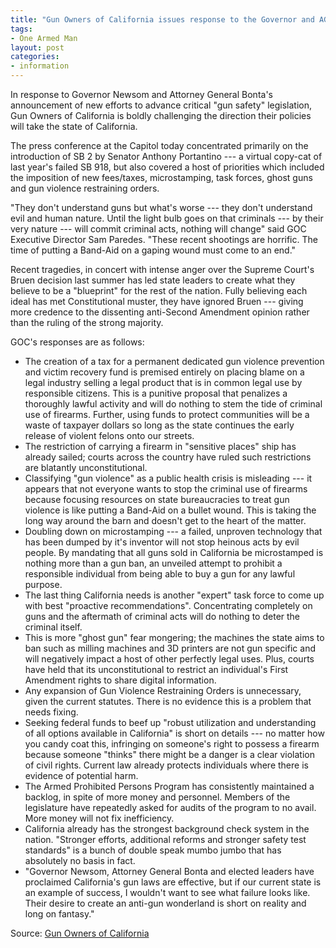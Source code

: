 ```yaml
---
title: "Gun Owners of California issues response to the Governor and AG's press conference on guns"
tags:
- One Armed Man
layout: post
categories:
- information
---
```


In response to Governor Newsom and Attorney General Bonta's announcement of new efforts to advance critical "gun safety" legislation, Gun Owners of California is boldly challenging the direction their policies will take the state of California.

The press conference at the Capitol today concentrated primarily on the introduction of SB 2 by Senator Anthony Portantino --- a virtual copy-cat of last year's failed SB 918, but also covered a host of priorities which included the imposition of new fees/taxes, microstamping, task forces, ghost guns and gun violence restraining orders.

"They don't understand guns but what's worse --- they don't understand evil and human nature. Until the light bulb goes on that criminals --- by their very nature --- will commit criminal acts, nothing will change" said GOC Executive Director Sam Paredes. "These recent shootings are horrific. The time of putting a Band-Aid on a gaping wound must come to an end."

Recent tragedies, in concert with intense anger over the Supreme Court's Bruen decision last summer has led state leaders to create what they believe to be a "blueprint" for the rest of the nation. Fully believing each ideal has met Constitutional muster, they have ignored Bruen --- giving more credence to the dissenting anti-Second Amendment opinion rather than the ruling of the strong majority.

GOC's responses are as follows:

- The creation of a tax for a permanent dedicated gun violence prevention and victim recovery fund is premised entirely on placing blame on a legal industry selling a legal product that is in common legal use by responsible citizens. This is a punitive proposal that penalizes a thoroughly lawful activity and will do nothing to stem the tide of criminal use of firearms. Further, using funds to protect communities will be a waste of taxpayer dollars so long as the state continues the early release of violent felons onto our streets.
- The restriction of carrying a firearm in "sensitive places" ship has already sailed; courts across the country have ruled such restrictions are blatantly unconstitutional.
- Classifying "gun violence" as a public health crisis is misleading --- it appears that not everyone wants to stop the criminal use of firearms because focusing resources on state bureaucracies to treat gun violence is like putting a Band-Aid on a bullet wound. This is taking the long way around the barn and doesn't get to the heart of the matter.
- Doubling down on microstamping --- a failed, unproven technology that has been dumped by it's inventor will not stop heinous acts by evil people. By mandating that all guns sold in California be microstamped is nothing more than a gun ban, an unveiled attempt to prohibit a responsible individual from being able to buy a gun for any lawful purpose.
- The last thing California needs is another "expert" task force to come up with best "proactive recommendations". Concentrating completely on guns and the aftermath of criminal acts will do nothing to deter the criminal itself.
- This is more "ghost gun" fear mongering; the machines the state aims to ban such as milling machines and 3D printers are not gun specific and will negatively impact a host of other perfectly legal uses. Plus, courts have held that its unconstitutional to restrict an individual's First Amendment rights to share digital information.
- Any expansion of Gun Violence Restraining Orders is unnecessary, given the current statutes. There is no evidence this is a problem that needs fixing.
- Seeking federal funds to beef up "robust utilization and understanding of all options available in California" is short on details --- no matter how you candy coat this, infringing on someone's right to possess a firearm because someone "thinks" there might be a danger is a clear violation of civil rights. Current law already protects individuals where there is evidence of potential harm.
- The Armed Prohibited Persons Program has consistently maintained a backlog, in spite of more money and personnel. Members of the legislature have repeatedly asked for audits of the program to no avail. More money will not fix inefficiency.
- California already has the strongest background check system in the nation. "Stronger efforts, additional reforms and stronger safety test standards" is a bunch of double speak mumbo jumbo that has absolutely no basis in fact.
- "Governor Newsom, Attorney General Bonta and elected leaders have proclaimed California's gun laws are effective, but if our current state is an example of success, I wouldn't want to see what failure looks like. Their desire to create an anti-gun wonderland is short on reality and long on fantasy."

Source: [Gun Owners of California](https://www.gunownersca.com/news/gun-owners-of-california-issues-response-to-the-governor-and-ags-press-conference-on-guns/)